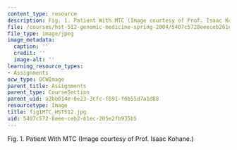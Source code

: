 ```yaml
---
content_type: resource
description: Fig. 1. Patient With MTC (Image courtesy of Prof. Isaac Kohane.)
file: /courses/hst-512-genomic-medicine-spring-2004/5407c5728eeeceb261ec205e2fb935b5_fig1MTC_HST512.jpg
file_type: image/jpeg
image_metadata:
  caption: ''
  credit: ''
  image-alt: ''
learning_resource_types:
- Assignments
ocw_type: OCWImage
parent_title: Assignments
parent_type: CourseSection
parent_uid: a2bb014e-0e23-3cfc-f691-f6b55d7a1d88
resourcetype: Image
title: fig1MTC_HST512.jpg
uid: 5407c572-8eee-ceb2-61ec-205e2fb935b5
---
```

Fig. 1. Patient With MTC (Image courtesy of Prof. Isaac Kohane.)

